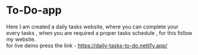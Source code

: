 # To-Do-app
Here I am created a daily tasks website, where you can complete your every tasks , when you are required a proper tasks schedule , for this follow my website.  
for live demo press the link - https://daily-tasks-to-do.netlify.app/
